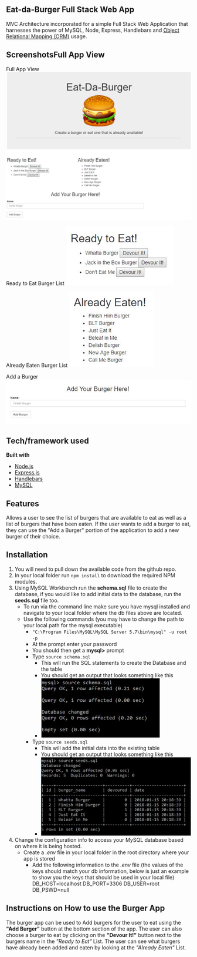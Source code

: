 ## Eat-da-Burger Full Stack Web App
MVC Architecture incorporated for a simple Full Stack Web Application that harnesses the power of MySQL, Node, Express, Handlebars and [Object Relational Mapping (ORM)](https://en.wikipedia.org/wiki/Object-relational_mapping) usage.

## ScreenshotsFull App View

Full App View
![Full App View](https://github.com/abreaw/burger/blob/master/docs/images/app_screen_shot_v1.JPG)

Ready to Eat Burger List
![Ready to Eat Burgers](https://github.com/abreaw/burger/blob/master/docs/images/ready_to_eat_screen_shot_v1.JPG)

Already Eaten Burger List
![Already Eaten Burgers](https://github.com/abreaw/burger/blob/master/docs/images/already_eaten_screen_shot_v1.JPG)

Add a Burger
![Add a Burger](https://github.com/abreaw/burger/blob/master/docs/images/add_burger_screen_shot_v1.JPG)


## Tech/framework used
<b>Built with</b>
- [Node.js](https://nodejs.org/)
- [Express.js](https://expressjs.com/)
- [Handlebars](http://handlebarsjs.com/)
- [MySQL](https://www.mysql.com/)

## Features
Allows a user to see the list of burgers that are available to eat as well as a list of burgers that have been eaten.  If the user wants to add a burger to eat, they can use the "Add a Burger" portion of the application to add a new burger of their choice.

## Installation

1. You will need to pull down the available code from the github repo.
1. In your local folder run `npm install` to download the required NPM modules.
1. Using MySQL Workbench run the **schema.sql** file to create the database, if you would like to add initial data to the database, run the **seeds.sql** file too.
	- To run via the command line make sure you have mysql installed and navigate to your local folder where the db files above are located.
	- Use the following commands (you may have to change the path to your local path for the mysql executable)
		- `"C:\Program Files\MySQL\MySQL Server 5.7\bin\mysql" -u root -p`
		- At the prompt enter your password
		- You should then get a **mysql>** prompt
		- Type `source schema.sql`
			- This will run the SQL statements to create the Database and the table
			- You should get an output that looks something like this
			- ![Schema Command Line Output Example](https://github.com/abreaw/burger/blob/master/docs/images/schema_cmd_line_output_v1.JPG)
		- Type `source seeds.sql`
			- This will add the initial data into the existing table
			- You should get an output that looks something like this
			- ![Seeds Command Line Output Example](https://github.com/abreaw/burger/blob/master/docs/images/seeds_cmd_line_output_v1.JPG)
1. Change the configuration info to access your MySQL database based on where it is being hosted.
	- Create a *.env* file in your local folder in the root directory where your app is stored
		- Add the following information to the *.env* file (the values of the keys should match your db information, below is just an example to show you the keys that should be used in your local file)
		DB_HOST=localhost
		DB_PORT=3306
		DB_USER=root
		DB_PSWD=null


## Instructions on How to use the Burger App
The burger app can be used to Add burgers for the user to eat using the **"Add Burger"** button at the bottom section of the app.  The user can also choose a burger to eat by clicking on the **"Devour It!"** button next to the burgers name in the *"Ready to Eat"* List.  The user can see what burgers have already been added and eaten by looking at the *"Already Eaten"* List.


